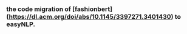 ### the code migration of [fashionbert] (https://dl.acm.org/doi/abs/10.1145/3397271.3401430) to easyNLP.

